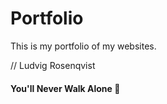 # Portfolio

This is my portfolio of my websites.


// Ludvig Rosenqvist

#### You'll Never Walk Alone 🔴

